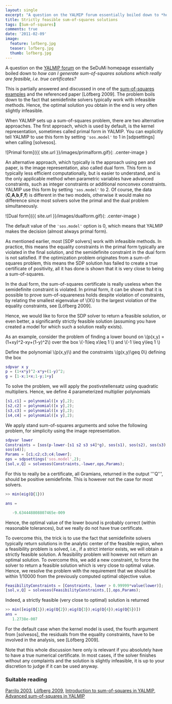 ```yaml
---
layout: single
excerpt: "A question on the YALMIP forum essentially boiled down to *how can I generate sum-of-squares solutions which really are feasible, i.e. true certificates?*"
title: Strictly feasible sum-of-squares solutions
tags: [Sum-of-squares]
comments: true
date: '2011-02-09'
image:
  feature: lofberg.jpg
  teaser: lofberg.jpg
  thumb: lofberg.jpg
---
```


A question on the [YALMIP forum](http://sedumi.ie.lehigh.edu/index.php?option=com_kunena&Itemid=78&func=showcat&catid=19) on the SeDuMi homepage essentially boiled down to *how can I generate sum-of-squares solutions which really are feasible, i.e. true certificates?*

This is partially answered and discussed in one of the [sum-of-squares examples](/example/moresos) and the referenced paper [Löfberg 2009]. The problem boils down to the fact that semidefinite solvers typically work with infeasible methods. Hence, the optimal solution you obtain in the end is very often slightly infeasible.

When YALMIP sets up a sum-of-squares problem, there are two alternative approaches. The first approach, which is used by default, is the kernel representation, sometimes called primal form in YALMIP. You can explicitly tell YALMIP to use this form by setting `'sos.model'` to 1 in [sdpsettings] when calling [solvesos].

![Primal form]({{ site.url }}/images/primalform.gif){: .center-image }

An alternative approach, which typically is the approach using pen and paper, is the image representation, also called dual form. This form is typically less efficient computationally, but is easier to understand, and is the only applicable method when parametric variables have advanced constraints, such as integer constraints or additional nonconvex constraints. YALMIP use this form by setting `'sos.model'` to 2. Of course, the data (**C**,**A**,**b**,**F**,**f**) is different in the two models, otherwise it would make no difference since most solvers solve the primal and the dual problem simultaneously.

![Dual form]({{ site.url }}/images/dualform.gif){: .center-image }

The default value of the `'sos.model'` option is 0, which means that YALMIP makes the decision (almost always primal form).

As mentioned earlier, most [SDP solvers] work with infeasible methods. In practice, this means the equality constraints in the primal form typically are violated in the final solution, and the semidefinite constraint in the dual form is not satisfied. If the optimization problem originates from a sum-of-squares problem, this means the SDP solution has failed to create a true certificate of positivity, all it has done is shown that it is very close to being a sum-of-squares.

In the dual form, the sum-of-squares certificate is really useless when the semidefinite constraint is violated. In primal form, it can be shown that it is possible to prove sum-of-squareness holds despite violation of constraints, by relating the smallest eigenvalue of \\(X\\) to the largest violation of the equality constraints, see [Löfberg 2009].

Hence, we would like to force the SDP solver to return a feasible solution, or even better, a significantly strictly feasible solution (assuming you have created a model for which such a solution really exists).

As an example, consider the problem of finding a lower bound on \\(p(x,y) = (1+xy)^2-xy+(1-y)^2\\) over the box \\(-1\leq x\leq 1 \\) and \\(-1 \leq y\leq 1 \\)

Define the polynomial \\(p(x,y)\\) and the constraints \\(g(x,y)\geq 0\\) defining the box

````matlab
sdpvar x y
p = (1+x*y)^2-x*y+(1-y)^2;
g = [1-x;1+x;1-y;1+y]
````

To solve the problem, we will apply the postivstellensatz using quadratic multipliers. Hence, we define 4 parameterized multiplier polynomials

````matlab
[s1,c1] = polynomial([x y],2);
[s2,c2] = polynomial([x y],2);
[s3,c3] = polynomial([x y],2);
[s4,c4] = polynomial([x y],2);
````

We apply stand sum-of-squares arguments and solve the following problem, for simplicity using the image representation.

````matlab
sdpvar lower
Constraints = [sos(p-lower-[s1 s2 s3 s4]*g), sos(s1), sos(s2), sos(s3),
sos(s4)];
Params = [c1;c2;c3;c4;lower];
ops = sdpsettings('sos.model',2);
[sol,v,Q] = solvesos(Constraints,-lower,ops,Params);
````

For this to really be a certificate, all Gramians, returned in the output '''Q''', should be positive semidefinite. This is however not the case for most solvers.

````matlab
>> min(eig(Q{1}))

ans =

   -9.634448808807465e-009
````

Hence, the optimal value of the lower bound is probably correct (within reasonable tolerances), but we really do not have true certificate.

To overcome this, the trick is to use the fact that semidefinite solvers typically return solutions in the analytic center of the feasible region, when a feasibility problem is solved, i.e., if a strict interior exists, we will obtain a strictly feasible solution. A feasibility problem will however not return an optimal solution. To overcome this, we add a new constraint, to force the solver to return a feasible solution which is very close to optimal value. Hence, we resolve the problem with the requirement that we should be within 1/10000 from the previously computed optimal objective value.

````matlab
FeasibilityConstraints = [Constraints, lower > 0.99999*value(lower)];
[sol,v,Q] = solvesos(FeasibilityConstraints,[],ops,Params);
````

Indeed, a strictly feasible (very close to optimal) solution is returned

````matlab
>> min([eig(Q{1});eig(Q{2});eig(Q{3});eig(Q{4});eig(Q{5})])
ans =
   1.2738e-007
````

For the default case when the kernel model is used, the fourth argument from [solvesos], the residuals from the equality constraints, have to be involved in the analysis, see [Löfberg 2009].

Note that this whole discussion here only is relevant if you absolutely have to have a true numerical certificate. In most cases, if the solver finishes without any complaints and the solution is slightly infeasible, it is up to your discretion to judge if it can be used anyway.

### Suitable reading

[Parrilo 2003](), [Löfberg 2009](), [Introduction to sum-of-squares in YALMIP](/tutorial/sumofsquaresprogramming), [Advanced sum-of-squares in YALMIP](/example/moresos)
